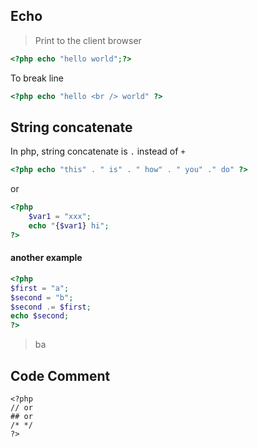 ## Echo

> Print to the client browser

```php
<?php echo "hello world";?>
```

To break line

```php
<?php echo "hello <br /> world" ?>
```



## String concatenate

In php, string concatenate is `.` instead of `+`

```php
<?php echo "this" . " is" . " how" . " you" ." do" ?>
```

or

```php
<?php
    $var1 = "xxx";
    echo "{$var1} hi";
?>
```

#### another example

```php
<?php
$first = "a";
$second = "b";
$second .= $first;
echo $second;
?>
```

> ba



## Code Comment

```
<?php
// or
## or
/* */
?>
```

